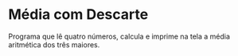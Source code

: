 # Média com Descarte

Programa que lê quatro números, calcula e imprime na tela a média aritmética dos três maiores.